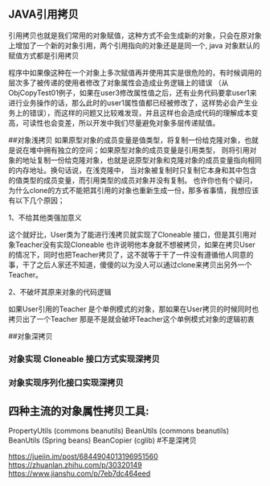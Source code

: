 ## JAVA引用拷贝
引用拷贝也就是我们常用的对象赋值，这种方式不会生成新的对象，只会在原对象上增加了一个新的对象引用，两个引用指向的对象还是是同一个,
java 对象默认的赋值方式都是引用拷贝

程序中如果像这种在一个对象上多次赋值再并使用其实是很危险的，有时候调用的层次多了被传递的使用者修改了对象属性会造成业务逻辑上的错误
（从ObjCopyTest01例子，如果在user3修改属性值之后，还有业务代码要拿user1来进行业务操作的话，那么此时的user1属性值都已经被修改了，这样势必会产生业务上的错误），而这样的问题又比较难发现，并且这样也会造成代码的理解成本变高，可读性也会变差，所以开发中我们尽量避免对象多层传递赋值。


##对象浅拷贝
如果原型对象的成员变量是值类型，将复制一份给克隆对象，也就是说在堆中拥有独立的空间；如果原型对象的成员变量是引用类型，
则将引用对象的地址复制一份给克隆对象，也就是说原型对象和克隆对象的成员变量指向相同的内存地址。换句话说，在浅克隆中，
当对象被复制时只复制它本身和其中包含的值类型的成员变量，而引用类型的成员对象并没有复制。
也许你也有个疑问，为什么clone的方式不能把其引用的对象也重新生成一份，那多省事情，我想应该有以下几个原因；

1、不给其他类强加意义

这个就好比，User类为了能进行浅拷贝就实现了Cloneable 接口，但是其引用对象Teacher没有实现Cloneable 也许说明他本身就不想被拷贝，如果在拷贝User的情况下，同时也把Teacher拷贝了，这不就等于干了一件没有遵循他人同意的事，干了之后人家还不知道，傻傻的以为没人可以通过clone来拷贝出另外一个Teacher。

2、不破坏其原来对象的代码逻辑

如果User引用的Teacher 是个单例模式的对象，那如果在User拷贝的时候同时也拷贝出了一个Teacher 那是不是就会破坏Teacher这个单例模式对象的逻辑初衷

##对象深拷贝
### 对象实现 Cloneable 接口方式实现深拷贝


### 对象实现序列化接口实现深拷贝

## 四种主流的对象属性拷贝工具:
PropertyUtils (commons beanutils)
BeanUtils (commons beanutils)
BeanUtils (Spring beans)
BeanCopier (cglib)  #不是深拷贝 


https://juejin.im/post/6844904013196951560
https://zhuanlan.zhihu.com/p/30320149
https://www.jianshu.com/p/7eb7dc464eed